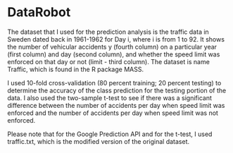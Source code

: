 # DataRobot
The dataset that I used for the prediction analysis is the traffic data in Sweden dated back in 1961-1962 for Day i, 
where i is from 1 to 92.  It shows the number of vehicular accidents y (fourth column) on a particular year (first 
column) and day (second column), and whether the speed limit was enforced on that day or not (limit - third column).  The dataset is name Traffic, which is found in the R package MASS. 

I used 10-fold cross-validation (80 percent training; 20 percent testing) to determine the accuracy of the 
class prediction for the testing portion of the data.  I also used the two-sample t-test to see if there was a 
significant difference between the number of accidents per day when speed limit was enforced and the number of 
accidents per day when speed limit was not enforced.

Please note that for the Google Prediction API and for the t-test, I used traffic.txt, which is the modified version
of the original dataset.
